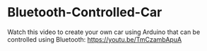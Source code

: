 # Bluetooth-Controlled-Car
Watch this video to create your own car using Arduino that can be controlled using Bluetooth: https://youtu.be/TmCzambApuA
